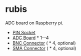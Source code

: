 # rubis

ADC board on Raspberry pi.

 - [PIN Socket](https://akizukidenshi.com/catalog/g/gC-00085/)
 - [ADC Board](https://www.marutsu.co.jp/pc/i/574270/) * 1--4
 - [BNC Connector](https://akizukidenshi.com/catalog/g/gC-00134/) ( * 4, optional)
 - [SMA Connector](https://akizukidenshi.com/catalog/g/gC-02569/) ( * 4, optional)

